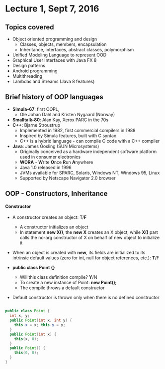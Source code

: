 # Lecture 1, Sept 7, 2016

## Topics covered

- Object oriented programming and design
  - Classes, objects, members, encapsulation
  - Inheritance, interfaces, abstract classes, polymorphism
- Unified Modeling Language to represent OOD
- Graphical User Interfaces with Java FX 8
- Design patterns
- Android programming
- Multithreading
- Lambdas and Streams (Java 8 features)

## Brief history of OOP languages

- **Simula-67**: first OOPL,
  - Ole Johan Dahl and Kristen Nygaard (Norway)
- **Smalltalk-80**: Alan Kay, Xerox PARC in the 70s
- **C++**: Bjarne Stroustrup
  - Implemented in 1982, first commercial compilers in 1988
  - Inspired by Simula features, built with C syntax
  - C++ is a hybrid language - can compile C code with a C++ compiler
- **Java**: James Gosling (SUN Microsystems)
  - Originally conceived as a hardware independent software platform used in consumer electronics
  - **WORA** - **W**rite **O**nce **R**un **A**nywhere
  - Java 1.0 released in 1996
  - JVMs available for SPARC, Solaris, Windows NT, Windows 95, Linux
  - Supported by Netscape Navigator 2.0 browser

## OOP - Constructors, Inheritance
#### Constructor
- A constructor creates an object: T/**F**
  - A constructor initializes an object
  - In statement **new X()**, the **new X** creates an X object, while **X()** part calls the no-arg constructor of X on behalf of new object to initialize it

- When an object is created with **new**, its fields are initialized to its intrinsic default values (zero for int, null for object references, etc.): **T**/F

- **public class Point {}**
  - Will this class definition compile? **Y**/N
  - To create a new instance of Point: **new Point();**
  - The compile throws a default constructor

- Default constructor is thrown only when there is no defined constructor

```java

public class Point {
  int x, y;
  public Point(int x, int y) {
    this.x = x; this.y = y;
  }
  public Point(int x) {
    this(x, 0);
  }
  public Point() {
    this(0, 0);
  }
}
```

